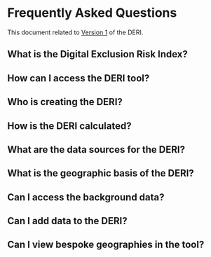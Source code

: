 # Frequently Asked Questions

This document related to [Version 1](/Version%201) of the DERI.

## What is the Digital Exclusion Risk Index?

## How can I access the DERI tool?

## Who is creating the DERI?

## How is the DERI calculated?

## What are the data sources for the DERI?

## What is the geographic basis of the DERI?

## Can I access the background data?

## Can I add data to the DERI?

## Can I view bespoke geographies in the tool?
